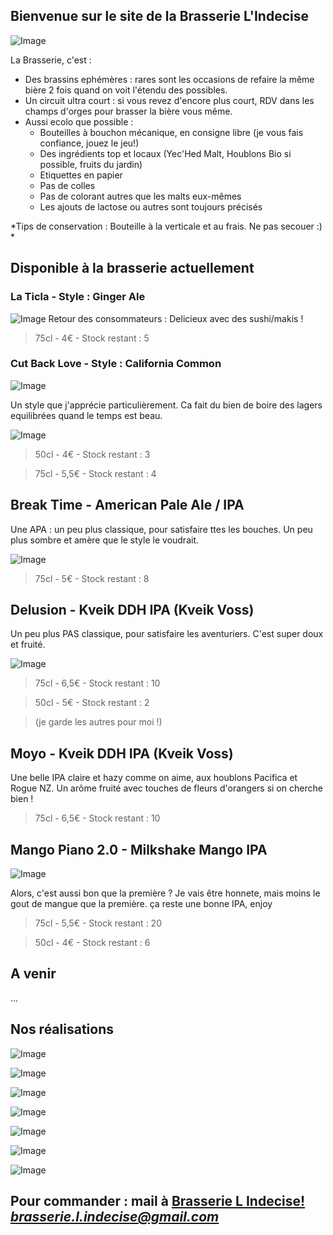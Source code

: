 ## Bienvenue sur le site de la Brasserie L'Indecise

![Image](https://brasserie-l-indecise.github.io/brasserie-l-indecise/img_brasserie_4.jpg)

La Brasserie, c'est :

* Des brassins ephémères : rares sont les occasions de refaire la même bière 2 fois quand on voit l'étendu des possibles.
* Un circuit ultra court : si vous revez d'encore plus court, RDV dans les champs d'orges pour brasser la bière vous même.
* Aussi ecolo que possible :
  * Bouteilles à bouchon mécanique, en consigne libre (je vous fais confiance, jouez le jeu!)
  * Des ingrédients top et locaux (Yec'Hed Malt, Houblons Bio si possible, fruits du jardin)
  * Etiquettes en papier
  * Pas de colles
  * Pas de colorant autres que les malts eux-mêmes
  * Les ajouts de lactose ou autres sont toujours précisés

*Tips de conservation : Bouteille à la verticale et au frais. Ne pas secouer :)  *

## Disponible à la brasserie actuellement

### La Ticla - Style : Ginger Ale
![Image](https://brasserie-l-indecise.github.io/brasserie-l-indecise/Image_052.png)
Retour des consommateurs : Delicieux avec des sushi/makis !

> 75cl - 4€ - Stock restant : 5
> 
### Cut Back Love - Style : California Common

![Image](https://brasserie-l-indecise.github.io/brasserie-l-indecise/Image_055.jpg)

Un style que j'apprécie particulièrement. Ca fait du bien de boire des lagers equilibrées quand le temps est beau.

![Image](https://brasserie-l-indecise.github.io/brasserie-l-indecise/Image_054.png)

> 50cl - 4€ - Stock restant : 3

> 75cl - 5,5€ - Stock restant : 4

## Break Time - American Pale Ale / IPA

Une APA : un peu plus classique, pour satisfaire ttes les bouches. Un peu plus sombre et amère que le style le voudrait.

![Image](https://brasserie-l-indecise.github.io/brasserie-l-indecise/Image_057.png)

> 75cl - 5€ - Stock restant : 8

## Delusion - Kveik DDH IPA (Kveik Voss)

Un peu plus PAS classique, pour satisfaire les aventuriers. C'est super doux et fruité.

![Image](https://brasserie-l-indecise.github.io/brasserie-l-indecise/Image_058.png)

> 75cl - 6,5€ - Stock restant : 10
 
> 50cl - 5€ - Stock restant : 2

>(je garde les autres pour moi !)

## Moyo - Kveik DDH IPA (Kveik Voss)

Une belle IPA claire et hazy comme on aime, aux houblons Pacifica et Rogue NZ.
Un arôme fruité avec touches de fleurs d'orangers si on cherche bien !

> 75cl - 6,5€ - Stock restant : 10

## Mango Piano 2.0 - Milkshake Mango IPA 

![Image](https://brasserie-l-indecise.github.io/brasserie-l-indecise/Image_060.jpg)

Alors, c'est aussi bon que la première ?
Je vais être honnete, mais moins le gout de mangue que la première. ça reste une bonne IPA, enjoy

> 75cl - 5,5€ - Stock restant : 20
 
> 50cl - 4€ - Stock restant : 6


## A venir

...

## Nos réalisations

![Image](https://brasserie-l-indecise.github.io/brasserie-l-indecise/img_brasserie_1.jpg)

![Image](https://brasserie-l-indecise.github.io/brasserie-l-indecise/Image_055.jpg)

![Image](https://brasserie-l-indecise.github.io/brasserie-l-indecise/img_brasserie_2.png)

![Image](https://brasserie-l-indecise.github.io/brasserie-l-indecise/img_brasserie-3.jpg)

![Image](https://brasserie-l-indecise.github.io/brasserie-l-indecise/img_brasserie_4.jpg)

![Image](https://brasserie-l-indecise.github.io/brasserie-l-indecise/img_brasserie_5.jpg)

![Image](https://brasserie-l-indecise.github.io/brasserie-l-indecise/img_brasserie_6.jpg)

## Pour commander : mail à [Brasserie L Indecise!](mailto:?to=brasserie.l.indecise@gmail.com) *brasserie.l.indecise@gmail.com*
